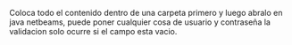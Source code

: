 Coloca todo el contenido dentro de una carpeta primero y luego abralo en java netbeams, puede poner cualquier cosa de usuario y contraseña
la validacion solo ocurre si el campo esta vacio.

